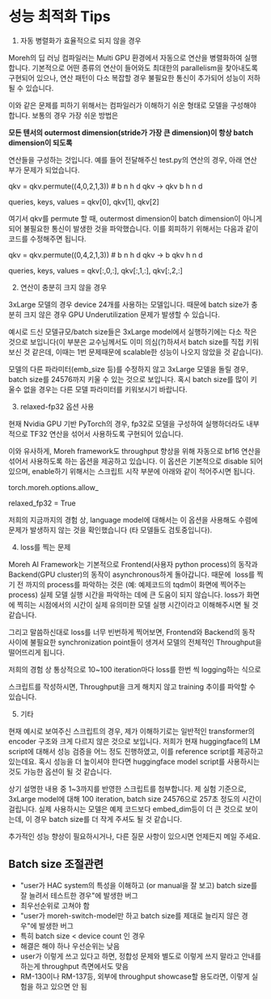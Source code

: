 # 성능 최적화 Tips

1. 자동 병렬화가 효율적으로 되지 않을 경우

Moreh의 딥 러닝 컴파일러는 Multi GPU 환경에서 자동으로 연산을 병렬화하여 실행합니다. 기본적으로 어떤 종류의 연산이 들어와도 최대한의 parallelism을 찾아내도록 구현되어 있으나, 연산 패턴이 다소 복잡할 경우 불필요한 통신이 추가되어 성능이 저하될 수 있습니다.

이와 같은 문제를 피하기 위해서는 컴파일러가 이해하기 쉬운 형태로 모델을 구성해야 합니다. 보통의 경우 가장 쉬운 방법은

**모든 텐서의 outermost dimension(stride가 가장 큰 dimension)이 항상 batch dimension이 되도록**

연산들을 구성하는 것입니다. 예를 들어 전달해주신 test.py의 연산의 경우, 아래 연산부가 문제가 되었습니다.

qkv = qkv.permute((4,0,2,1,3)) # b n h d qkv -> qkv b h n d

queries, keys, values = qkv[0], qkv[1], qkv[2]

여기서 qkv를 permute 할 때, outermost dimension이 batch dimension이 아니게 되어 불필요한 통신이 발생한 것을 파악했습니다. 이를 회피하기 위해서는 다음과 같이 코드를 수정해주면 됩니다.

qkv = qkv.permute((0,4,2,1,3)) # b n h d qkv -> b qkv h n d

queries, keys, values = qkv[:,0,:], qkv[:,1,:], qkv[:,2,:]

2. 연산이 충분히 크지 않을 경우

3xLarge 모델의 경우 device 24개를 사용하는 모델입니다. 때문에 batch size가 충분히 크지 않은 경우 GPU Underutilization 문제가 발생할 수 있습니다.

예시로 드신 모델규모/batch size들은 3xLarge model에서 실행하기에는 다소 작은 것으로 보입니다(이 부분은 교수님께서도 이미 의심(?)하셔서 batch size를 직접 키워보신 것 같은데, 이때는 1번 문제때문에 scalable한 성능이 나오지 않았을 것 같습니다).

모델의 다른 파라미터(emb_size 등)를 수정하지 않고 3xLarge 모델을 돌릴 경우, batch size를 24576까지 키울 수 있는 것으로 보입니다. 혹시 batch size를 많이 키울수 없을 경우는 다른 모델 파라미터를 키워보시기 바랍니다.

3. relaxed-fp32 옵션 사용

현재 Nvidia GPU 기반 PyTorch의 경우, fp32로 모델을 구성하여 실행하더라도 내부적으로 TF32 연산을 섞어서 사용하도록 구현되어 있습니다.

이와 유사하게, Moreh framework도 throughput 향상을 위해 자동으로 bf16 연산을 섞어서 사용하도록 하는 옵션을 제공하고 있습니다. 이 옵션은 기본적으로 disable 되어있으며, enable하기 위해서는 스크립트 시작 부분에 아래와 같이 적어주시면 됩니다.

torch.moreh.options.allow_

relaxed_fp32 = True

저희의 지금까지의 경험 상, language model에 대해서는 이 옵션을 사용해도 수렴에 문제가 발생하지 않는 것을 확인했습니다 (타 모델들도 검토중입니다).

4. loss를 찍는 문제

Moreh AI Framework는 기본적으로 Frontend(사용자 python process)의 동작과 Backend(GPU cluster)의 동작이 asynchronous하게 돌아갑니다. 때문에  loss를 찍기 전 까지의 process를 파악하는 것은 (예: 예제코드의 tqdm이 화면에 찍어주는 process) 실제 모델 실행 시간을 파악하는 데에 큰 도움이 되지 않습니다. loss가 화면에 찍히는 시점에서의 시간이 실제 유의미한 모델 실행 시간이라고 이해해주시면 될 것 같습니다.

그리고 말씀하신대로 loss를 너무 빈번하게 찍어보면, Frontend와 Backend의 동작 사이에 불필요한 synchronization point들이 생겨서 모델의 전체적인 Throughput을 떨어뜨리게 됩니다.

저희의 경험 상 통상적으로 10~100 iteration마다 loss를 한번 씩 logging하는 식으로

스크립트를 작성하시면, Throughput을 크게 해치지 않고 training 추이를 파악할 수 있습니다.

5. 기타

현재 예시로 보여주신 스크립트의 경우, 제가 이해하기로는 일반적인 transformer의 encoder 구조와 크게 다르지 않은 것으로 보입니다. 저희가 현재 huggingface의 LM script에 대해서 성능 검증을 어느 정도 진행하였고, 이를 reference script를 제공하고 있는데요. 혹시 성능을 더 높이셔야 한다면 huggingface model script를 사용하시는 것도 가능한 옵션이 될 것 같습니다.

상기 설명한 내용 중 1~3까지를 반영한 스크립트를 첨부합니다. 제 실험 기준으로, 3xLarge model에 대해 100 iteration, batch size 24576으로 257초 정도의 시간이 걸립니다. 실제 사용하시는 모델은 예제 코드보다 embed_dim등이 더 큰 것으로 보이는데, 이 경우 batch size를 더 작게 주셔도 될 것 같습니다.

추가적인 성능 향상이 필요하시거나, 다른 질문 사항이 있으시면 언제든지 메일 주세요.

## Batch size 조절관련

- "user가 HAC system의 특성을 이해하고 (or manual을 잘 보고) batch size를 잘 늘려서 테스트한 경우"에 발생한 버그
- 최우선순위로 고쳐야 함
- "user가 moreh-switch-model만 하고 batch size를 제대로 늘리지 않은 경우"에 발생한 버그
- 특히 batch size < device count 인 경우
- 해결은 해야 하나 우선순위는 낮음
- user가 이렇게 쓰고 있다고 하면, 정합성 문제와 별도로 이렇게 쓰지 말라고 안내를 하는게 throughput 측면에서도 맞음
- RM-130이나 RM-137등, 외부에 throughput showcase할 용도라면, 이렇게 실험을 하고 있으면 안 됨